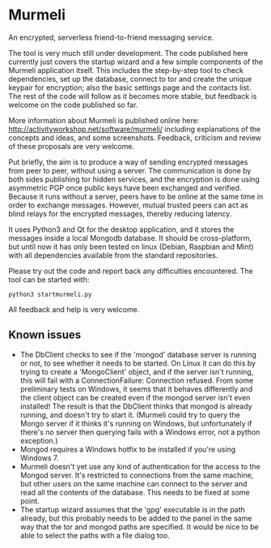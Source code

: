 # Murmeli
An encrypted, serverless friend-to-friend messaging service.

The tool is very much still under development.  The code published here currently just covers the startup wizard and a few simple components of the Murmeli application itself.  This includes the step-by-step tool to check dependencies, set up the database, connect to tor and create the unique keypair for encryption; also the basic settings page and the contacts list.  The rest of the code will follow as it becomes more stable, but feedback is welcome on the code published so far.

More information about Murmeli is published online here:
    http://activityworkshop.net/software/murmeli/
including explanations of the concepts and ideas, and some screenshots.  Feedback, criticism and review of these proposals are very welcome.

Put briefly, the aim is to produce a way of sending encrypted messages from peer to peer, without using a server.  The communication is done by both sides publishing tor hidden services, and the encryption is done using asymmetric PGP once public keys have been exchanged and verified.  Because it runs without a server, peers have to be online at the same time in order to exchange messages.  However, mutual trusted peers can act as blind relays for the encrypted messages, thereby reducing latency.

It uses Python3 and Qt for the desktop application, and it stores the messages inside a local Mongodb database.  It should be cross-platform, but until now it has only been tested on linux (Debian, Raspbian and Mint) with all dependencies available from the standard repositories.

Please try out the code and report back any difficulties encountered.  The tool can be started with:

	python3 startmurmeli.py

All feedback and help is very welcome.

## Known issues

* The DbClient checks to see if the 'mongod' database server is running or not, to see whether
 it needs to be started.  On Linux it can do this by trying to create a 'MongoClient' object,
 and if the server isn't running, this will fail with a ConnectionFailure: Connection refused.
 From some preliminary tests on Windows, it seems that it behaves differently and the client
 object can be created even if the mongod server isn't even installed!  The result is that the
 DbClient thinks that mongod is already running, and doesn't try to start it.
 (Murmeli could try to query the Mongo server if it thinks it's running on Windows, but unfortunately
  if there's no server then querying fails with a Windows error, not a python exception.)
* Mongod requires a Windows hotfix to be installed if you're using Windows 7.
* Murmeli doesn't yet use any kind of authentication for the access to the Mongod server.  It's
 restricted to connections from the same machine, but other users on the same machine can connect
 to the server and read all the contents of the database.  This needs to be fixed at some point.
* The startup wizard assumes that the 'gpg' executable is in the path already, but this probably
 needs to be added to the panel in the same way that the tor and mongod paths are specified.
 It would be nice to be able to select the paths with a file dialog too.
